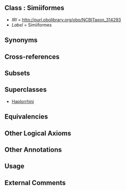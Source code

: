
## Class : Simiiformes

 * *IRI* = http://purl.obolibrary.org/obo/NCBITaxon_314293
 * *Label* = Simiiformes

## Synonyms


## Cross-references


## Subsets


## Superclasses

 * [Haplorrhini](../../NCBITaxon/13/NCBITaxon_376913.md)

## Equivalencies


## Other Logical Axioms


## Other Annotations


## Usage


## External Comments

